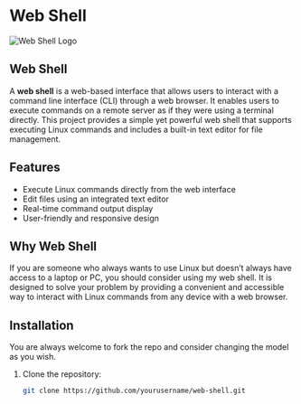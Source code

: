 # Web Shell

![Web Shell Logo](https://seeklogo.com/images/T/terminal-logo-D3918B1E3A-seeklogo.com.png)

## Web Shell

A **web shell** is a web-based interface that allows users to interact with a command line interface (CLI) through a web browser. It enables users to execute commands on a remote server as if they were using a terminal directly. This project provides a simple yet powerful web shell that supports executing Linux commands and includes a built-in text editor for file management.

## Features

- Execute Linux commands directly from the web interface
- Edit files using an integrated text editor
- Real-time command output display
- User-friendly and responsive design

## Why Web Shell

If you are someone who always wants to use Linux but doesn’t always have access to a laptop or PC, you should consider using my web shell. It is designed to solve your problem by providing a convenient and accessible way to interact with Linux commands from any device with a web browser.

## Installation

You are always welcome to fork the repo and consider changing the model as you wish.

1. Clone the repository:
   ```bash
   git clone https://github.com/yourusername/web-shell.git
     ```





